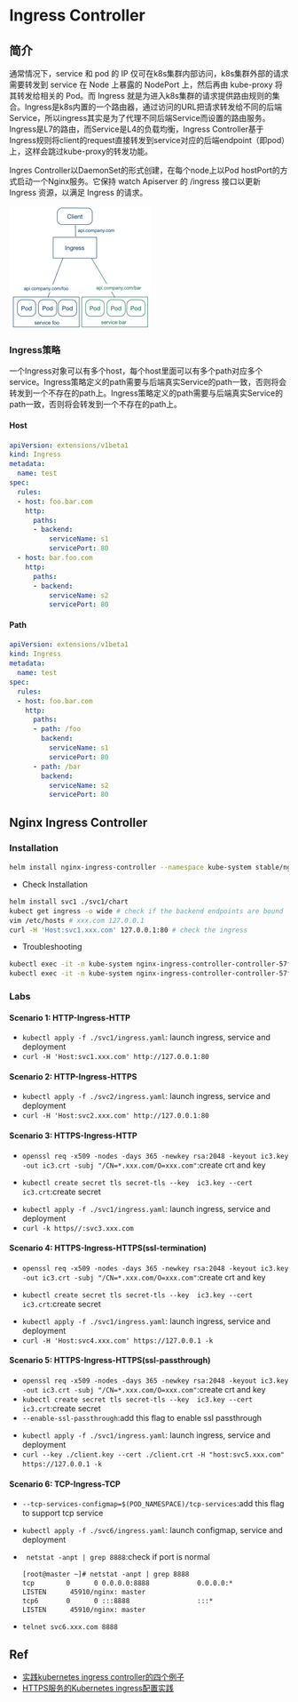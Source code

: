 # Ingress Controller

## 简介

通常情况下，service 和 pod 的 IP 仅可在k8s集群内部访问，k8s集群外部的请求需要转发到 service 在 Node  上暴露的 NodePort 上，然后再由 kube-proxy 将其转发给相关的 Pod。而 Ingress 就是为进入k8s集群的请求提供路由规则的集合。Ingress是k8s内置的一个路由器，通过访问的URL把请求转发给不同的后端Service，所以ingress其实是为了代理不同后端Service而设置的路由服务。Ingress是L7的路由，而Service是L4的负载均衡，Ingress Controller基于Ingress规则将client的request直接转发到service对应的后端endpoint（即pod）上，这样会跳过kube-proxy的转发功能。

Ingres Controller以DaemonSet的形式创建，在每个node上以Pod hostPort的方式启动一个Nginx服务。它保持 watch Apiserver 的 /ingress 接口以更新 Ingress 资源，以满足 Ingress 的请求。

<img src="figures/image-20200810084318470.png" alt="image-20200810084318470" style="zoom: 25%;" />

### Ingress策略
一个Ingress对象可以有多个host，每个host里面可以有多个path对应多个service。Ingress策略定义的path需要与后端真实Service的path一致，否则将会转发到一个不存在的path上。Ingress策略定义的path需要与后端真实Service的path一致，否则将会转发到一个不存在的path上。

#### Host

```yaml
apiVersion: extensions/v1beta1
kind: Ingress
metadata:
  name: test
spec:
  rules:
  - host: foo.bar.com
    http:
      paths:
      - backend:
          serviceName: s1
          servicePort: 80
  - host: bar.foo.com
    http:
      paths:
      - backend:
          serviceName: s2
          servicePort: 80
```

#### Path

```yaml
apiVersion: extensions/v1beta1
kind: Ingress
metadata:
  name: test
spec:
  rules:
  - host: foo.bar.com
    http:
      paths:
      - path: /foo
        backend:
          serviceName: s1
          servicePort: 80
      - path: /bar
        backend:
          serviceName: s2
          servicePort: 80
```




## Nginx Ingress Controller
### Installation
```bash
helm install nginx-ingress-controller --namespace kube-system stable/nginx-ingress # ingress controller安装在localhost的80和443端口
```
- Check Installation
```bash
helm install svc1 ./svc1/chart
kubect get ingress -o wide # check if the backend endpoints are bound
vim /etc/hosts # xxx.com 127.0.0.1
curl -H 'Host:svc1.xxx.com' 127.0.0.1:80 # check the ingress
```
- Troubleshooting
```bash
kubectl exec -it -n kube-system nginx-ingress-controller-controller-57f69dc9b9-qf6gw -- cat /etc/nginx/nginx.conf
kubectl exec -it -n kube-system nginx-ingress-controller-controller-57f69dc9b9-qf6gw -- tail /var/log/nginx/error.log
```

### Labs 

#### Scenario 1: HTTP-Ingress-HTTP
- `kubectl apply -f ./svc1/ingress.yaml`: launch ingress, service and deployment
- `curl -H 'Host:svc1.xxx.com' http://127.0.0.1:80`

#### Scenario 2: HTTP-Ingress-HTTPS
- `kubectl apply -f ./svc2/ingress.yaml`: launch ingress, service and deployment
- `curl -H 'Host:svc2.xxx.com' http://127.0.0.1:80`

#### Scenario 3: HTTPS-Ingress-HTTP

+ `openssl req -x509 -nodes -days 365 -newkey rsa:2048 -keyout ic3.key -out ic3.crt -subj "/CN=*.xxx.com/O=xxx.com"`:create crt and key

+ `kubectl create secret tls secret-tls --key  ic3.key --cert ic3.crt`:create secret

- `kubectl apply -f ./svc1/ingress.yaml`: launch ingress, service and deployment
- `curl -k https//:svc3.xxx.com`

#### Scenario 4: HTTPS-Ingress-HTTPS(ssl-termination)

+ `openssl req -x509 -nodes -days 365 -newkey rsa:2048 -keyout ic3.key -out ic3.crt -subj "/CN=*.xxx.com/O=xxx.com"`:create crt and key

+ `kubectl create secret tls secret-tls --key  ic3.key --cert ic3.crt`:create secret

- `kubectl apply -f ./svc1/ingress.yaml`: launch ingress, service and deployment
- `curl -H 'Host:svc4.xxx.com' https://127.0.0.1 -k`

#### Scenario 5: HTTPS-Ingress-HTTPS(ssl-passthrough)

+ `openssl req -x509 -nodes -days 365 -newkey rsa:2048 -keyout ic3.key -out ic3.crt -subj "/CN=*.xxx.com/O=xxx.com"`:create crt and key
+ `kubectl create secret tls secret-tls --key  ic3.key --cert ic3.crt`:create secret
+ `--enable-ssl-passthrough`:add this flag to enable ssl passthrough

- `kubectl apply -f ./svc1/ingress.yaml`: launch ingress, service and deployment
- `curl --key ./client.key --cert ./client.crt -H "host:svc5.xxx.com" https://127.0.0.1 -k`

#### Scenario 6: TCP-Ingress-TCP
- `--tcp-services-configmap=$(POD_NAMESPACE)/tcp-services`:add this flag to support tcp service

- `kubectl apply -f ./svc6/ingress.yaml`: launch configmap, service and deployment

- ` netstat -anpt | grep 8888`:check if port is normal

  ```
  [root@master ~]# netstat -anpt | grep 8888
  tcp        0      0 0.0.0.0:8888            0.0.0.0:*               LISTEN      45910/nginx: master 
  tcp6       0      0 :::8888                 :::*                    LISTEN      45910/nginx: master
  ```

- `telnet svc6.xxx.com 8888`


## Ref
- [实践kubernetes ingress controller的四个例子](https://tonybai.com/2018/06/21/kubernetes-ingress-controller-practice-using-four-examples/)
- [HTTPS服务的Kubernetes ingress配置实践](https://tonybai.com/2018/06/25/the-kubernetes-ingress-practice-for-https-service/)

